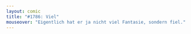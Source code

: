 ```yaml
---
layout: comic
title: "#1786: Viel"
mouseover: "Eigentlich hat er ja nicht viel Fantasie, sondern fiel."
---
```

